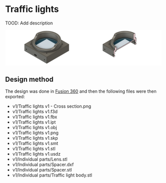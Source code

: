 # Traffic lights

TOOD: Add description

<img src="v1/Traffic lights v1.png" width="50%" /><img src="v1/Traffic lights v1 - Cross section.png" width="50%" />

## Design method

The design was done in [Fusion 360](https://www.autodesk.com/products/fusion-360/personal) and then the following files were then exported:

* v1/Traffic lights v1 - Cross section.png
* v1/Traffic lights v1.f3d
* v1/Traffic lights v1.fbx
* v1/Traffic lights v1.ipt
* v1/Traffic lights v1.obj
* v1/Traffic lights v1.png
* v1/Traffic lights v1.skp
* v1/Traffic lights v1.smt
* v1/Traffic lights v1.stl
* v1/Traffic lights v1.usdz
* v1/Individual parts/Lens.stl
* v1/Individual parts/Spacer.dxf
* v1/Individual parts/Spacer.stl
* v1/Individual parts/Traffic light body.stl
